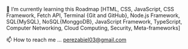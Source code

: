
🌱 I’m currently learning this Roadmap [HTML, CSS, JavaScript, CSS Framework, Fetch API, Terminal {Git and GitHub}, Node.js Framework, SQL{MySQL}, NoSQL{MonggoDB}, JavaScript Framework, TypeScript, Computer Networking, Cloud Computing, Security, Meta-frameworks] 

📫 How to reach me ... perezabiel03@gmail.com


<!---
abielperez03/abielperez03 is a ✨ special ✨ repository because its `README.md` (this file) appears on your GitHub profile.
You can click the Preview link to take a look at your changes.
--->
